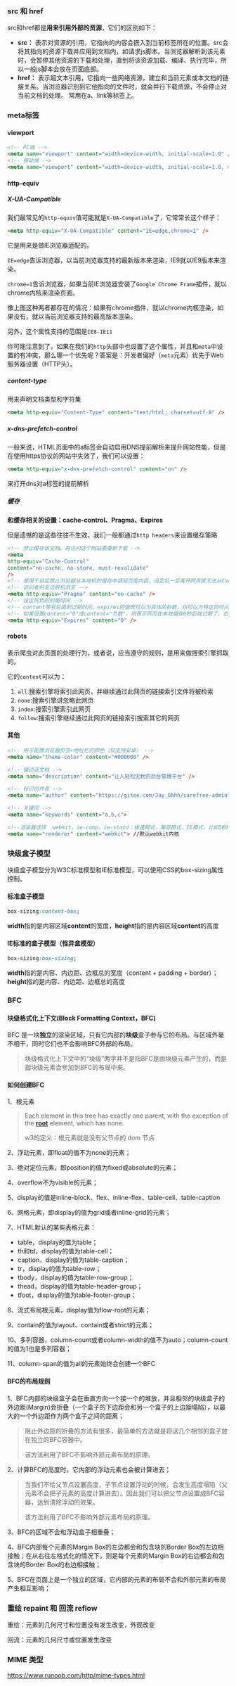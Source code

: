 ### src 和 href

src和href都是**用来引用外部的资源**，它们的区别如下：

- **src：** 表示对资源的引用，它指向的内容会嵌入到当前标签所在的位置。src会将其指向的资源下载并应⽤到⽂档内，如请求js脚本。当浏览器解析到该元素时，会暂停其他资源的下载和处理，直到将该资源加载、编译、执⾏完毕，所以⼀般js脚本会放在页面底部。
- **href：** 表示超文本引用，它指向一些网络资源，建立和当前元素或本文档的链接关系。当浏览器识别到它他指向的⽂件时，就会并⾏下载资源，不会停⽌对当前⽂档的处理。 常用在a、link等标签上。



### meta标签

#### viewport

```html
<!-- PC端 -->
<meta name="viewport" content="width=device-width, initial-scale=1.0" />
<!-- 移动端 -->
<meta name="viewport" content="width=device-width, initial-scale=1.0, maximum-scale=1.0, minimum-scale=1.0, user-scalable=0" />
```

#### http-equiv

##### X-UA-Compatible

我们最常见的`http-equiv`值可能就是`X-UA-Compatible`了，它常常长这个样子：

```html
<meta http-equiv="X-UA-Compatible" content="IE=edge,chrome=1" />
```

它是用来是做IE浏览器适配的。

`IE=edge`告诉浏览器，以当前浏览器支持的最新版本来渲染，IE9就以IE9版本来渲染。

`chrome=1`告诉浏览器，如果当前IE浏览器安装了`Google Chrome Frame`插件，就以chrome内核来渲染页面。

像上图这种两者都存在的情况：如果有chrome插件，就以chrome内核渲染，如果没有，就以当前浏览器支持的最高版本渲染。

另外，这个属性支持的范围是`IE8-IE11`

你可能注意到了，如果在我们的`http`头部中也设置了这个属性，并且和`meta`中设置的有冲突，那么哪一个优先呢？答案是：开发者偏好（`meta`元素）优先于Web服务器设置（HTTP头）。

##### content-type

用来声明文档类型和字符集

```html
<meta http-equiv="Content-Type" content="text/html; charset=utf-8" />
```

##### x-dns-prefetch-control

一般来说，HTML页面中的a标签会自动启用DNS提前解析来提升网站性能，但是在使用https协议的网站中失效了，我们可以设置：

```html
<meta http-equiv="x-dns-prefetch-control" content="on" />
```

来打开dns对a标签的提前解析

##### 缓存

**和缓存相关的设置：cache-control、Pragma、Expires**

但是遗憾的是这些往往不生效，我们一般都通过`http headers`来设置缓存策略

```html
<!-- 禁止缓存该文档，再访问这个网站要重新下载 -->
<meta
http-equiv="Cache-Control"
content="no-cache, no-store, must-revalidate"
/>
<!-- 是用于设定禁止浏览器从本地机的缓存中调阅页面内容，设定后一旦离开网页就无法从Cache中再调出 -->
<!-- 访问者将无法脱机浏览 -->
<meta http-equiv="Pragma" content="no-cache" />
<!-- 设定网页的到期时间 -->
<!-- content等号后面的过期时间，expires的值既可以为具体的秒数，也可以为特定的时间，这个时间必须为GMT时间 -->
<!-- 如果设置content="0"或content="负数"，则表示网页在本地缓存0秒后就过期了，也就是说，每次打开网页都需要从服务器上重新加载网页内容，才能在浏览器中显示内容！ -->
<meta http-equiv="Expires" content="0" />
```

#### robots

表示爬虫对此页面的处理行为，或者说，应当遵守的规则，是用来做搜索引擎抓取的。

它的`content`可以为：

1. `all`:搜索引擎将索引此网页，并继续通过此网页的链接索引文件将被检索
2. `none`:搜索引擎讲忽略此网页
3. `index`:搜索引擎索引此网页
4. `follow`:搜索引擎继续通过此网页的链接索引搜索其它的网页



#### 其他

```html
<!-- 用于配置浏览器页签+地址栏的颜色（仅支持安卓） -->
<meta name="theme-color" content="#000000" />

<!-- 描述该文档 -->
<meta name="description" content="让人轻松无忧的后台管理平台" />

<!-- 标识创作者 -->
<meta name="author" content="https://gitee.com/Jay_Ohhh/carefree-admin" />

<!-- 关键词 -->
<meta name="keywords" content="a,b,c">

<!--渲染器选择  webkit，ie-comp，ie-stand：极速模式，兼容模式，IE模式，比如360浏览器通过这个设置来指定的渲染方式 -->
<meta name="renderer" content="webkit"> //默认webkit内核
```

### 块级盒子模型

块级盒子模型分为W3C标准模型和IE标准模型，可以使用CSS的box-sizing属性控制。

#### 标准盒子模型

```css
box-sizing:content-box;
```

**width**指的是内容区域**content**的宽度，**height**指的是内容区域**content**的高度

#### IE标准的盒子模型（怪异盒模型）

```css
box-sizing:box-sizing;
```

**width**指的是内容、内边距、边框总的宽度（content +  padding + border）；**height**指的是内容、内边距、边框总的高度



### BFC

#### 块级格式化上下文(Block Formatting Context，BFC)

BFC 是一块**独立**的渲染区域，只有它内部的**块级**盒子参与它的布局。与区域外毫不相干，同时它们也不会影响BFC外部的布局。

> 块级格式化上下文中的“块级”两字并不是指BFC是由块级元素产生的，而是指块级元素会参加到BFC的布局中来。

#### 如何创建BFC

1、根元素

> Each element in this tree has exactly one parent, with the exception of the **[root](https://link.zhihu.com/?target=https%3A//www.w3.org/TR/CSS21/conform.html%23root)** element, which has none.
>
> w3的定义：根元素就是没有父节点的 dom 节点

2、浮动元素，即float的值不为none的元素；

3、绝对定位元素，即position的值为fixed或absolute的元素；

4、overflow不为visible的元素；

5、display的值是inline-block、flex、inline-flex、table-cell、table-caption

6、网格元素，即display的值为grid或者inline-grid的元素；

7、HTML默认的某些表格元素：

- table，display的值为table；
- th和td，display的值为table-cell；
- caption，display的值为table-caption；
- tr，display的值为table-row；
- tbody，display的值为table-row-group；
- thead，display的值为table-header-group；
- tfoot，display的值为table-footer-group；

8、流式布局根元素，display值为flow-root的元素；

9、contain的值为layout、contain或者strict的元素；

10、多列容器，column-count或者column-width的值不为auto；column-count的值为1也是多列容器；

11、column-span的值为all的元素始终会创建一个BFC

#### BFC的布局规则

1、BFC内部的块级盒子会在垂直方向一个接一个的堆放，并且相邻的块级盒子的外边距(Margin)会折叠（一个盒子的下边距会和另一个盒子的上边距塌陷），以最大的一个外边距作为两个盒子之间的距离；

> 阻止外边距的折叠的方法有很多，最简单的方法就是将这几个相邻的盒子放在独立的BFC容器中。
>
> 该方法利用了BFC不影响外部元素布局的原理。

2、计算BFC的高度时，它内部的浮动元素也会被计算进去；

> 当我们不给父节点设置高度，子节点设置浮动的时候，会发生高度塌陷（父元素不会把子元素的高度计算进去）。因此我们可以把父节点设置成BFC容器，达到清除浮动的效果。
>
> 该方法利用了BFC不影响外部元素布局的原理。

3、BFC的区域不会和浮动盒子相重叠；

4、BFC内部每个元素的Margin Box的左边都会和包含块的Border Box的左边相接触；在从右往左格式化的情况下，则是每个元素的Margin Box的右边都会和包含块的Border Box的右边相接触；

5、BFC在页面上是一个独立的区域，它内部的元素的布局不会和外部元素的布局产生相互影响；



### 重绘 repaint 和 回流  reflow

重绘：元素的几何尺寸和位置没有发生改变，外观改变

回流：元素的几何尺寸或位置发生改变



### MIME 类型

https://www.runoob.com/http/mime-types.html

